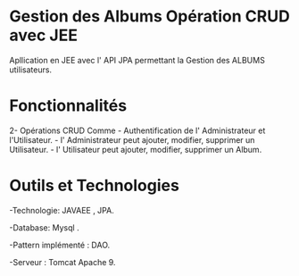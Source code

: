 # Gestion des Albums Opération CRUD avec JEE

Apllication en JEE avec l' API JPA permettant la Gestion des ALBUMS utilisateurs.

# Fonctionnalités

2- Opérations CRUD Comme
       - Authentification de l' Administrateur et l'Utilisateur.
       - l' Administrateur peut ajouter, modifier, supprimer un Utilisateur.
       - l' Utilisateur peut ajouter, modifier, supprimer un Album. 

# Outils et Technologies

-Technologie: JAVAEE , JPA.

-Database: Mysql .

-Pattern implémenté : DAO.

-Serveur : Tomcat Apache 9.
